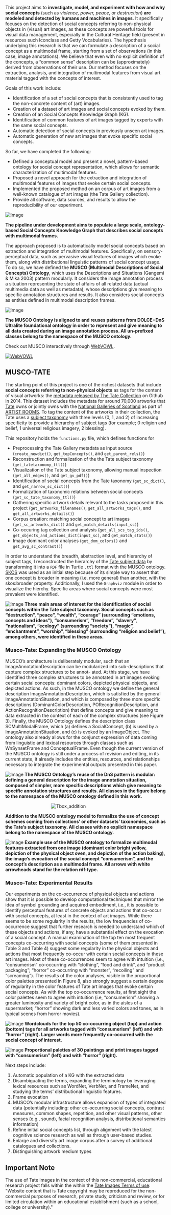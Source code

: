 This project aims to **investigate, model, and experiment with how and why social concepts** (such as *violence, power, peace*, or *destruction*) **are modeled and detected by humans and machines in images**. It specifically focuses on the detection of social concepts referring to non-physical objects in (visual) art images, as these concepts are powerful tools for visual data management, especially in the Cultural Heritage field (present in resources such Iconclass and Getty Vocabularies). The hypothesis underlying this research is that we can formulate a description of a social concept as a multimodal frame, starting from a set of observations (in this case, image annotations). We believe that even with no explicit definition of the concepts,  a “common sense” description can be (approximately) derived from observations of their use. Our method focuses on the extraction, analysis, and integration of multimodal features from visual art material tagged with the concepts of interest. 

Goals of this work include:
* Identification of a set of social concepts that is consistently used to tag the non-concrete content of (art) images.
* Creation of a dataset of art images and social concepts evoked by them.
* Creation of an Social Concepts Knowledge Graph (KG).
* Identification of common features of art images tagged by experts with the same social concepts.
* Automatic detection of social concepts in previously unseen art images.
* Automatic generation of new art images that evoke specific social concepts.

So far, we have completed the following:

* Defined a conceptual model and present a novel, pattern-based ontology for social concept representation, which allows for semantic characterization of multimodal features. 
* Proposed a novel approach for the extraction and integration of multimodal features of images that evoke certain social concepts.
* Implemented the proposed method on an corpus of art images from a well-known catalogue of art images (the Tate Gallery collection).
* Provide all software, data sources, and results to allow the reproducibility of our experiment.

![Image](https://delfimpandiani.github.io/musco/images/reducedapproach.png)

**The pipeline under development aims to populate a large scale, ontology-based Social Concepts Knowledge Graph that describes social concepts with multimodal frames.**

The approach proposed is to automatically model social concepts based on extraction and integration of multimodal features. Specifically, on sensory-perceptual data, such as pervasive visual features of images which evoke them, along with distributional linguistic patterns of social concept usage. To do so, we have defined the **MUSCO (Multimodal Descriptions of Social Concepts) Ontology**, which uses the Descriptions and Situations (Gangemi & Mika 2003) pattern modularly. It considers the image annotation process a situation representing the state of affairs of all related data (actual multimedia data as well as metadata), whose descriptions give meaning to specific annotation structures and results. It also considers social concepts as entities defined in multimodal description frames. 

![Image](https://delfimpandiani.github.io/musco/images/T_Box_0.png)

**The MUSCO Ontology is aligned to and reuses patterns from DOLCE+DnS Ultralite foundational ontology in order to represent and give meaning to all data created during an image annotation process. All un-prefixed classes belong to the namespace of the MUSCO ontology.**

Check out MUSCO interactively through [WebVOWL](http://www.visualdataweb.de/webvowl/#iri=https://w3id.org/musco).

<a href="http://www.visualdataweb.de/webvowl/#iri=https://w3id.org/musco"><img src="https://delfimpandiani.github.io/musco/images/webvowl.png" alt="WebVOWL"></a>

## MUSCO-TATE

The starting point of this project is one of the richest datasets that include **social concepts referring to non-physical objects** as tags for the content of visual artworks: the [metadata released by The Tate Collection](https://github.com/tategallery/collection) on Github in 2014. This dataset includes the metadata for around 70,000 artworks that [Tate](http://www.tate.org.uk/) owns or jointly owns with the [National Galleries of Scotland](http://www.nationalgalleries.org) as part of [ARTIST ROOMS](http://www.tate.org.uk/artist-rooms). To tag the content of the artworks in their collection, the Tate uses a [subject taxonomy](https://github.com/tategallery/collection/tree/master/processed/subjects) with three levels (0, 1, and 2) of increasing specificity to provide a hierarchy of subject tags (for example; 0 religion and belief, 1 universal religious imagery, 2 blessing). 

This repository holds the `functions.py` file, which defines functions for 

- Preprocessing the Tate Gallery metadata as input source (`create_newdict()`, `get_topConcepts()`, and `get_parent_rels()`)
- Reconstruction and formalization of the the Tate subject taxonomy (`get_tatetaxonomy_ttl()`)
- Visualization of the Tate subject taxonomy, allowing manual inspection (`get_all_edges()`, and `get_gv_pdf()`)
- Identification of social concepts from the Tate taxonomy (`get_sc_dict()`, and `get_narrow_sc_dict()`)
- Formalization of taxonomic relations between social concepts (`get_sc_tate_taxonomy_ttl()`)
- Gathering specific artwork details relevant to the tasks proposed in this project (`get_artworks_filenames()`, `get_all_artworks_tags()`, and `get_all_artworks_details()`)
- Corpus creation: matching social concept to art images (`get_sc_artworks_dict()` and `get_match_details(input_sc)`)
- Co-occuring tag collection and analysis (`get_all_scs_tag_ids()`, `get_objects_and_actions_dict(input_sc)`, and `get_match_stats()`)
- Image dominant color analyses (`get_dom_colors()` and `get_avg_sc_contrast()`)

In order to understand the breadth, abstraction level, and hierarchy of subject tags, I reconstructed the hierarchy of the [Tate subject data](https://github.com/tategallery/collection/tree/master/processed/subjects) by transforming it into a `RDF` file in Turtle `.ttl` format with the MUSCO ontology. [SKOS](https://www.w3.org/TR/skos-primer/#sechierarchy) was used as an initial step because of its simple way to assert that one concept is broader in meaning (i.e. more general) than another, with the skos:broader property. Additionally, I used the `Graphviz` module in order to visualize the hierchy. Specific areas where social concepts were most prevalent were identified.

![Image](https://delfimpandiani.github.io/musco/images/aareas.png)
**Three main areas of interest for the identification of social concepts within the Tate subject taxonomy. Social concepts such as “destruction”, “peace”, “wealth”, “courage” (surrounding “emotions, concepts and ideas”), “consumerism”, “freedom”, “slavery”, “nationalism”, “ecology” (surrounding “society”), “magic”, “enchantment”, “worship”, “blessing” (surrounding “religion and belief”), among others, were identified in these areas.**

### Musco-Tate: Expanding the MUSCO Ontology

MUSCO’s architecture is deliberately modular, such that an ImageAnnotationDescription can be modularized into sub-descriptions that capture complex structures to be annot- ated. At this stage, we have identified three complex structures to be annotated in art images evoking certain social concepts: dominant colors, depicted physical objects, and depicted actions. As such, in the MUSCO ontology we define the general description ImageAnnotationDescription, which is satisfied by the general ImageAnnotationSituation, and which is composed by three more specific descriptions (DominantColorDescription, PORecognitionDescription, and ActionRecognitionDescription) that define concepts and give meaning to data extracted in the context of each of the complex structures (see Figure 3). Finally, the MUSCO Ontology defines the description class SCMultiModalFrame, which (a) defines a SocialConcept, (b) is used by a ImageAnnotationSituation, and (c) is evoked by an ImageObject. The ontology also already allows for the conjunct expression of data coming from linguistic and lexical resources through classes such as WnSynsetFrame and ConceptualFrame. Even though the current version of the MUSCO ontology is still under a process of revision and editing, in its current state, it already includes the entities, resources, and relationships necessary to integrate the experimental outputs presented in this paper.

![Image](https://delfimpandiani.github.io/musco/images/T_Box_1.png)
**The MUSCO Ontology’s reuse of the DnS pattern is modular: defining a general description for the image annotation situation, composed of simpler, more specific descriptions which give meaning to specific annotation structures and results. All classes in the figure belong to the namespace of the MUSCO ontology defined in this work.**


<p style="text-align:right; width:50%;"><img src="https://delfimpandiani.github.io/musco/images/T_BOx_addition.png" alt="Tbox_addition"></p>


**Addition to the MUSCO ontology model to formalize the use of concept schemes coming from collections’ or other datasets’ taxonomies, such as the Tate’s subject taxonomy. All classes with no explicit namespace belong to the namespace of the MUSCO ontology.**

![Image](https://delfimpandiani.github.io/musco/images/A_Box.png)
**Example use of the MUSCO ontology to formalize multimodal features extracted from one image (dominant color bright yellow, depiction of the physical object oven, and depiction of the action baking), the image’s evocation of the social concept “consumerism”, and the concept’s description as a multimodal frame. All arrows with white arrowheads stand for the relation rdf:type.**


### Musco-Tate: Experimental Results

Our experiments on the co-occurrence of physical objects and actions show that it is possible to develop computational techniques that mirror the idea of symbol grounding and acquired embodiment, i.e., it is possible to identify perceptual features of concrete objects and actions that co-occur with social concepts, at least in the context of art images. While there seems to be some regularity in the results, the low frequencies of co-occurrence suggest that further research is needed to understand which of these objects and actions, if any, have a substantial effect on the evocation of a social concept. A manual examination of the top ten most frequent concepts co-occurring with social concepts (some of them presented in Table 3 and Table 4) suggest some regularity in the physical objects and actions that most frequently co-occur with certain social concepts in these art images. Most of these co-occurrences seem to agree with intuition (i.e., “consumerism” co-occurring with “clothing”, “food and drink”, and “product packaging”; “horror” co-occurring with “monster”, “recoiling” and “screaming”). The results of the color analyses, visible in the proportional color palettes presented in Figure 8, also strongly suggest a certain degree of regularity in the color features of Tate art images that evoke certain social concepts. As with the top co-occurrence results, at first sight the color palettes seem to agree with intuition (i.e, “consumerism” showing a greater luminosity and variety of bright color, as in the aisles of a supermarket; “horror” showing dark and less varied colors and tones, as in typical scenes from horror movies).

![Image](https://delfimpandiani.github.io/musco/images/wordclouds.png)
**Wordclouds for the top 50 co-occurring object (top) and action (bottom) tags for all artworks tagged with “consumerism” (left) and with “horror” (right). Larger words more frequently co-occurred with the social concept of interest.**

![Image](https://delfimpandiani.github.io/musco/images/palettes.png)
**Proportional palettes of 30 paintings and print images tagged with “consumerism” (left) and with “horror” (right).**

Next steps include:
1. Automatic population of a KG with the extracted data
2. Disambiguating the terms, expanding the terminology by leveraging lexical resources such as WordNet, VerbNet, and FrameNet, and studying the terms’ distributional linguistic features.
3. Frame evocation
4. MUSCO’s modular infrastructure allows expansion of types of integrated data (potentially including: other co-occurring social concepts, contrast measures, common shapes, repetition, and other visual patterns, other senses (e.g., sound), facial recognition analysis, distributional semantics information)
5. Refine initial social concepts list, through alignment with the latest cognitive science research as well as through user-based studies.
6. Enlarge and diversify art image corpus after a survey of additional catalogues and collections.
9. Distinguishing artwork medium types


## Important Note
The use of Tate images in the context of this non-commercial, educational research project falls within the within the [Tate Images Terms of use](https://www.tate.org.uk/about-us/policies-and-procedures/website-terms-use): "Website content that is Tate copyright may be reproduced for the non-commercial purposes of research, private study, criticism and review, or for limited circulation within an educational establishment (such as a school, college or university)."
